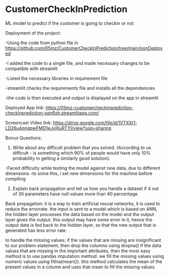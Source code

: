 # CustomerCheckInPrediction
ML model to predict if the customer is going to checkin or not

Deployment of the project:

-Using the code from python file in https://github.com/05mz/CustomerCheckInPrediction/tree/main/nonDeployed

-I added the code to a single file, and made necessary changes to be compatible with streamlit

-Listed the necessary libraries in requirement file

-streamlit checks the requirements file and installs all the dependencies

-the code is then executed and output is displayed on the app in streamlit

Deployed App link: https://05mz-customercheckinprediction-checkinprediction-sqn6xh.streamlitapp.com/

Screencast Video link: https://drive.google.com/file/d/1VTXXt1-LD26u4qngpwFMD1eJvjKuRTYI/view?usp=sharing

Bonus Questions:

1. Write about any difficult problem that you solved. (According to us difficult - is something which 90% of people would have only 10% probability in getting a similarly good solution). 

-Faced difficulty while testing the model against new data, due to different dimensions
-to solve this, i set new dimensions for the machine before compiling

2. Explain back propagation and tell us how you handle a dataset if 4 out of 30 parameters have null values more than 40 percentage

Back propagation: it is a way to train artificial neural networks, it is used to reduce the errorrate. the input is sent to a model which is based on ANN, the hidden layer processes the data based on the model and the output layer gives the output. this output may have some error in it, hence the output data is fed back to the hidden layer, so that the new output that is generated has less error rate.

to handle the missing values: if the values that are missing are insignificant to our problem statement, then drop the columns using dropna()
if the data values that are missing in the important attributes, then the most easy method is to use pandas imputation method. we fill the missing values using numeric values using fillna(mean()). this method calculates the mean of the present values in a column and uses that mean to fill the missing values.

